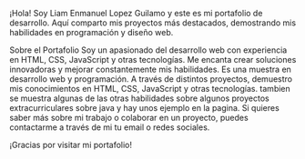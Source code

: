 ¡Hola! Soy Liam Enmanuel Lopez Guilamo y este es mi portafolio de desarrollo. Aquí comparto mis proyectos más destacados, demostrando mis habilidades en programación y diseño web.

 Sobre el Portafolio
 Soy un apasionado del desarrollo web con experiencia en HTML, CSS, JavaScript y otras tecnologías. Me encanta crear soluciones innovadoras y mejorar constantemente mis habilidades. Es una muestra en desarrollo web y programación. A través de distintos proyectos, demuestro mis conocimientos en HTML, CSS, JavaScript y otras tecnologías.
tambien se muestra algunas de las otras habilidades sobre algunos proyectos extracurriculares sobre java y hay unos ejemplo en la pagina.
Si quieres saber más sobre mi trabajo o colaborar en un proyecto, puedes contactarme a través de mi tu email o redes sociales.

¡Gracias por visitar mi portafolio! 
